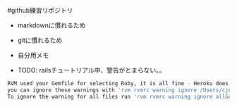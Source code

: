 #github練習リポジトリ
 * markdownに慣れるため
 * gitに慣れるため
 * 自分用メモ

 * TODO: railsチュートリアル中、警告がとまらない。。  

```bash:heroku.sh
RVM used your Gemfile for selecting Ruby, it is all fine - Heroku does that too,
you can ignore these warnings with 'rvm rvmrc warning ignore /Users/cjeecsiy/rails_projects/sample_app/Gemfile'.
To ignore the warning for all files run 'rvm rvmrc warning ignore allGemfiles'.
```

